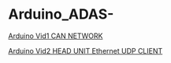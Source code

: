 # Arduino_ADAS-

[Arduino Vid1 CAN NETWORK](https://drive.google.com/file/d/1oJhR7nXZgx-15cuiky4KTA40jFvnyMyG/view?usp=sharing)

[Arduino Vid2 HEAD UNIT Ethernet UDP CLIENT](https://drive.google.com/file/d/1aHfKUQRf9ML1e6U-cXcRfSbb-jCkwy-V/view?usp=sharing)
